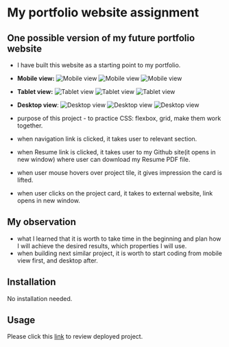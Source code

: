 # My portfolio website assignment

## One possible version of my future portfolio website

- I have built this website as a starting point to my portfolio.
- **Mobile view:**
    ![Mobile view](img-readme/mobile1.png)
    ![Mobile view](img-readme/mobile2.png)
    ![Mobile view](img-readme/mobile3.png)

- **Tablet view:**
    ![Tablet view](img-readme/Tablet1.png)
    ![Tablet view](img-readme/Tablet2.png)
    ![Tablet view](img-readme/Tablet3.png)

- **Desktop view**:
    ![Desktop view](img-readme/Desktop1.png)
    ![Desktop view](img-readme/Desktop2.png)
    ![Desktop view](img-readme/Desktop3.png)


- purpose of this project - to practice CSS: flexbox, grid, make them work together.
- when navigation link is clicked, it takes user to relevant section.
- when Resume link is clicked, it takes user to my Github site(it opens in new window) where user can download my Resume PDF file.
- when user mouse hovers over project tile, it gives impression the card is lifted.
- when user clicks on the project card, it takes to external website, link opens in new window.

## My observation
- what I learned that it is worth to take time in the beginning and plan how I will achieve the desired results, which properties I will use.
-  when building next similar project, it is worth to start coding from mobile view first, and desktop after.

## Installation

No installation needed.

## Usage

Please click this [link]() to review deployed project.


